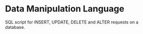 # Data Manipulation Language

SQL script for INSERT, UPDATE, DELETE and ALTER requests on a database.
